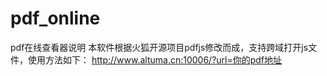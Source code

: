 # pdf_online
pdf在线查看器说明
本软件根据火狐开源项目pdfjs修改而成，支持跨域打开js文件，使用方法如下：
http://www.altuma.cn:10006/?url=你的pdf地址
